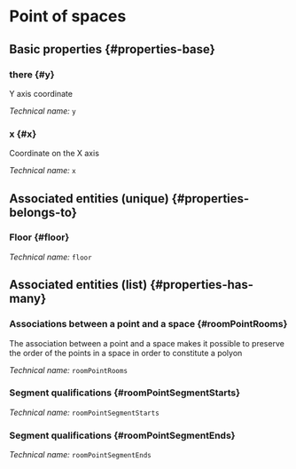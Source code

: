 # Point of spaces
<!--- THIS FILE IS GENERATED PLEASE DO NOT EDIT IT DIRECTLY --->



## Basic properties {#properties-base}

### there {#y}

Y axis coordinate

*Technical name:* ```y```

### x {#x}

Coordinate on the X axis

*Technical name:* ```x```


## Associated entities (unique) {#properties-belongs-to}

### Floor {#floor}



*Technical name:* ```floor```


## Associated entities (list) {#properties-has-many}

### Associations between a point and a space {#roomPointRooms}

The association between a point and a space makes it possible to preserve the order of the points in a space in order to constitute a polyon

*Technical name:* ```roomPointRooms```

### Segment qualifications {#roomPointSegmentStarts}



*Technical name:* ```roomPointSegmentStarts```

### Segment qualifications {#roomPointSegmentEnds}



*Technical name:* ```roomPointSegmentEnds```




